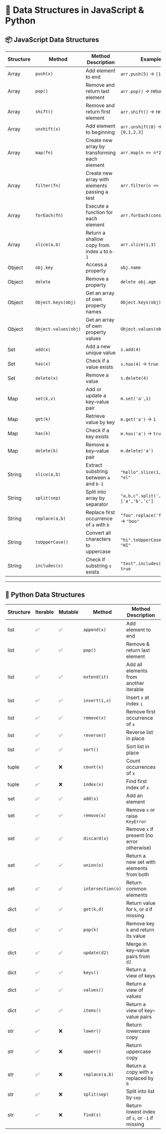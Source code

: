 # 📘 Data Structures in JavaScript & Python

## 📦 JavaScript Data Structures

| Structure | Method       | Method Description                             | Example                         |
|-----------|--------------|------------------------------------------------|---------------------------------|
| Array     | `push(x)`    | Add element to end                             | `arr.push(5)` → `[1,2,3,5]`     |
| Array     | `pop()`      | Remove and return last element                 | `arr.pop()` → returns `3`       |
| Array     | `shift()`    | Remove and return first element                | `arr.shift()` → returns `1`     |
| Array     | `unshift(x)` | Add element to beginning                       | `arr.unshift(0)` → `[0,1,2,3]`   |
| Array     | `map(fn)`    | Create new array by transforming each element  | `arr.map(n => n*2)`             |
| Array     | `filter(fn)` | Create new array with elements passing a test  | `arr.filter(n => n>1)`          |
| Array     | `forEach(fn)`| Execute a function for each element            | `arr.forEach(console.log)`      |
| Array     | `slice(a,b)` | Return a shallow copy from index `a` to `b-1`  | `arr.slice(1,3)`                |
| Object    | `obj.key`    | Access a property                              | `obj.name`                       |
| Object    | `delete`     | Remove a property                              | `delete obj.age`                |
| Object    | `Object.keys(obj)`   | Get an array of own property names           | `Object.keys(obj)`              |
| Object    | `Object.values(obj)` | Get an array of own property values          | `Object.values(obj)`            |
| Set       | `add(x)`     | Add a new unique value                         | `s.add(4)`                      |
| Set       | `has(x)`     | Check if a value exists                        | `s.has(4)` → `true`             |
| Set       | `delete(x)`  | Remove a value                                 | `s.delete(4)`                   |
| Map       | `set(k,v)`   | Add or update a key–value pair                 | `m.set('a',1)`                  |
| Map       | `get(k)`     | Retrieve value by key                          | `m.get('a')` → `1`              |
| Map       | `has(k)`     | Check if a key exists                          | `m.has('a')` → `true`           |
| Map       | `delete(k)`  | Remove a key–value pair                        | `m.delete('a')`                 |
| String    | `slice(a,b)` | Extract substring between `a` and `b-1`        | `"hello".slice(1,3)` → `"el"`   |
| String    | `split(sep)` | Split into array by separator                  | `"a,b,c".split(',')` → `['a','b','c']` |
| String    | `replace(a,b)`| Replace first occurrence of `a` with `b`       | `"foo".replace('f','b')` → `"boo"` |
| String    | `toUpperCase()` | Convert all characters to uppercase           | `"hi".toUpperCase()` → `"HI"`   |
| String    | `includes(s)`| Check if substring `s` exists                  | `"test".includes('es')` → `true`|

---

## 🐍 Python Data Structures

| Structure | Iterable | Mutable | Method        | Method Description                           | Example                          |
|-----------|----------|---------|---------------|-----------------------------------------------|----------------------------------|
| list      | ✅       | ✅      | `append(x)`   | Add element to end                            | `lst.append(4)` → `[1,2,3,4]`    |
| list      | ✅       | ✅      | `pop()`       | Remove & return last element                  | `lst.pop()` → returns `3`        |
| list      | ✅       | ✅      | `extend(it)`  | Add all elements from another iterable        | `lst.extend([5,6])`              |
| list      | ✅       | ✅      | `insert(i,x)` | Insert `x` at index `i`                      | `lst.insert(1,'a')`              |
| list      | ✅       | ✅      | `remove(x)`   | Remove first occurrence of `x`                | `lst.remove(2)`                  |
| list      | ✅       | ✅      | `reverse()`   | Reverse list in place                         | `lst.reverse()`                  |
| list      | ✅       | ✅      | `sort()`      | Sort list in place                            | `lst.sort()`                     |
| tuple     | ✅       | ❌      | `count(x)`    | Count occurrences of `x`                      | `tup.count(2)`                   |
| tuple     | ✅       | ❌      | `index(x)`    | Find first index of `x`                       | `tup.index(3)`                   |
| set       | ✅       | ✅      | `add(x)`      | Add an element                                | `s.add(10)`                      |
| set       | ✅       | ✅      | `remove(x)`   | Remove `x` or raise `KeyError`                | `s.remove(2)`                    |
| set       | ✅       | ✅      | `discard(x)`  | Remove `x` if present (no error otherwise)    | `s.discard(100)`                 |
| set       | ✅       | ✅      | `union(o)`    | Return a new set with elements from both      | `s.union({5,6})`                 |
| set       | ✅       | ✅      | `intersection(o)` | Return common elements                   | `s.intersection({2,3})`          |
| dict      | ✅       | ✅      | `get(k,d)`    | Return value for `k`, or `d` if missing       | `d.get('x',0)`                   |
| dict      | ✅       | ✅      | `pop(k)`      | Remove key `k` and return its value           | `d.pop('a')`                     |
| dict      | ✅       | ✅      | `update(d2)`  | Merge in key–value pairs from `d2`            | `d.update({'b':2})`              |
| dict      | ✅       | ✅      | `keys()`      | Return a view of keys                         | `d.keys()`                       |
| dict      | ✅       | ✅      | `values()`    | Return a view of values                       | `d.values()`                     |
| dict      | ✅       | ✅      | `items()`     | Return a view of key–value pairs              | `d.items()`                      |
| str       | ✅       | ❌      | `lower()`     | Return lowercase copy                         | `"HI".lower()` → `"hi"`          |
| str       | ✅       | ❌      | `upper()`     | Return uppercase copy                         | `"hi".upper()` → `"HI"`          |
| str       | ✅       | ❌      | `replace(a,b)`| Return a copy with `a` replaced by `b`        | `"abc".replace('a','z')` → `"zbc"` |
| str       | ✅       | ❌      | `split(sep)`  | Split into list by `sep`                      | `"a,b".split(',')`               |
| str       | ✅       | ❌      | `find(s)`     | Return lowest index of `s`, or `-1` if missing| `"abc".find('b')` → `1`          |
